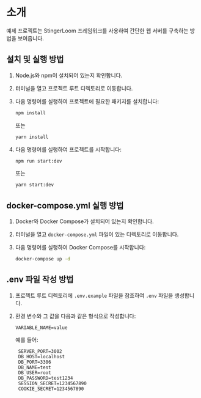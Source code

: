 # 소개

예제 프로젝트는 StingerLoom 프레임워크를 사용하여 간단한 웹 서버를 구축하는 방법을 보여줍니다.

## 설치 및 실행 방법

1. Node.js와 npm이 설치되어 있는지 확인합니다.
2. 터미널을 열고 프로젝트 루트 디렉토리로 이동합니다.
3. 다음 명령어를 실행하여 프로젝트에 필요한 패키지를 설치합니다:

   ```sh
   npm install
   ```

   또는

   ```sh
   yarn install
   ```

4. 다음 명령어를 실행하여 프로젝트를 시작합니다:

   ```sh
   npm run start:dev
   ```

   또는

   ```sh
   yarn start:dev
   ```

## docker-compose.yml 실행 방법

1. Docker와 Docker Compose가 설치되어 있는지 확인합니다.
2. 터미널을 열고 `docker-compose.yml` 파일이 있는 디렉토리로 이동합니다.
3. 다음 명령어를 실행하여 Docker Compose를 시작합니다:

   ```sh
   docker-compose up -d
   ```

## .env 파일 작성 방법

1. 프로젝트 루트 디렉토리에 `.env.example` 파일을 참조하여 `.env` 파일을 생성합니다.
2. 환경 변수와 그 값을 다음과 같은 형식으로 작성합니다:

   ```env
   VARIABLE_NAME=value
   ```

   예를 들어:

   ```env
    SERVER_PORT=3002
    DB_HOST=localhost
    DB_PORT=3306
    DB_NAME=test
    DB_USER=root
    DB_PASSWORD=test1234
    SESSION_SECRET=1234567890
    COOKIE_SECRET=1234567890
   ```
